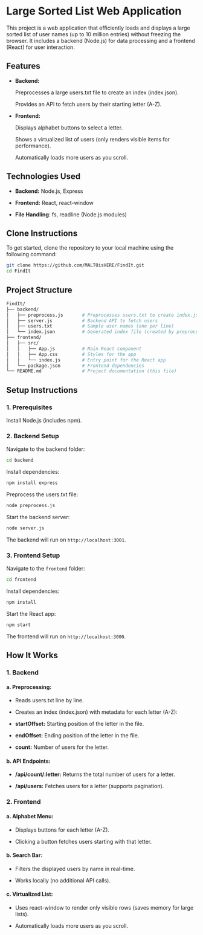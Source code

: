 # Large Sorted List Web Application

This project is a web application that efficiently loads and displays a large sorted list of user names (up to 10 million entries) without freezing the browser. It includes a backend (Node.js) for data processing and a frontend (React) for user interaction.

## Features

- **Backend:**

    Preprocesses a large users.txt file to create an index (index.json).

    Provides an API to fetch users by their starting letter (A-Z).

- **Frontend:**

    Displays alphabet buttons to select a letter.

    Shows a virtualized list of users (only renders visible items for performance).

    Automatically loads more users as you scroll.


## Technologies Used

- **Backend:** Node.js, Express

- **Frontend:** React, react-window

- **File Handling**: fs, readline (Node.js modules)

## Clone Instructions

To get started, clone the repository to your local machine using the following command:

```bash 
git clone https://github.com/MALTOisHERE/FindIt.git
cd FindIt
```


## Project Structure

```bash 
FindIt/
├── backend/
│   ├── preprocess.js       # Preprocesses users.txt to create index.json
│   ├── server.js           # Backend API to fetch users
│   ├── users.txt           # Sample user names (one per line)
│   └── index.json          # Generated index file (created by preprocess.js)
├── frontend/
│   ├── src/
│   │   ├── App.js          # Main React component
│   │   ├── App.css         # Styles for the app
│   │   └── index.js        # Entry point for the React app
│   └── package.json        # Frontend dependencies
└── README.md               # Project documentation (this file)
```

## Setup Instructions

### 1. Prerequisites

Install Node.js (includes npm).

### 2. Backend Setup

Navigate to the backend folder:

```bash
cd backend
```

Install dependencies:

```bash
npm install express
```

Preprocess the users.txt file:

```bash
node preprocess.js
```

Start the backend server:

```bash
node server.js
```

The backend will run on ```http://localhost:3001```.

### 3. Frontend Setup

Navigate to the ```frontend``` folder:

```bash
cd frontend
```

Install dependencies:

```bash
npm install
```

Start the React app:

```bash
npm start
```

The frontend will run on ```http://localhost:3000```.

## How It Works

### 1. Backend

#### a. Preprocessing:

- Reads users.txt line by line.

- Creates an index (index.json) with metadata for each letter (A-Z):

- **startOffset:** Starting position of the letter in the file.

- **endOffset:** Ending position of the letter in the file.

- **count:** Number of users for the letter.

#### b. API Endpoints:

- **/api/count/:letter:** Returns the total number of users for a letter.

- **/api/users:** Fetches users for a letter (supports pagination).

### 2. Frontend

#### a. Alphabet Menu:

- Displays buttons for each letter (A-Z).

- Clicking a button fetches users starting with that letter.

#### b. Search Bar:

- Filters the displayed users by name in real-time.

- Works locally (no additional API calls).

#### c. Virtualized List:

- Uses react-window to render only visible rows (saves memory for large lists).

- Automatically loads more users as you scroll.














